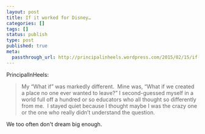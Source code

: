 ```yaml
---
layout: post
title: If it worked for Disney…
categories: []
tags: []
status: publish
type: post
published: true
meta:
  passthrough_url: http://principalinheels.wordpress.com/2015/02/15/if-it-worked-for-disney/
---
```


PrincipalInHeels:


>My “What if” was markedly different.  Mine was, “What if we created a place no one ever wanted to leave?” I second-guessed myself in a world full off a hundred or so educators who all thought so differently from me.  I stayed quiet because I thought maybe I was the crazy one or the one who really didn’t understand the question.



We too often don't dream big enough.
